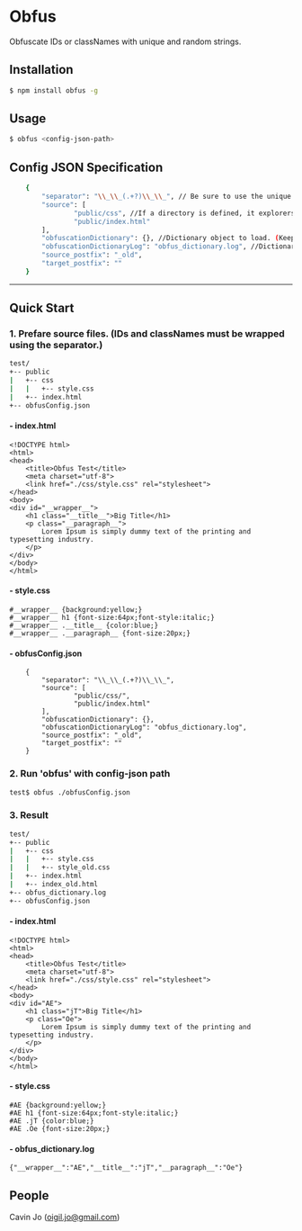 # Obfus

  Obfuscate IDs or classNames with unique and random strings.

## Installation

```bash
$ npm install obfus -g
```

## Usage
```bash
$ obfus <config-json-path>
```

## Config JSON Specification
```bash
    {
        "separator": "\\_\\_(.+?)\\_\\_", // Be sure to use the unique separator to avoid unnecessary work.
        "source": [
                "public/css", //If a directory is defined, it explorers all the sub-directories and files.
                "public/index.html"
        ],
        "obfuscationDictionary": {}, //Dictionary object to load. (Keep it blank)
        "obfuscationDictionaryLog": "obfus_dictionary.log", //Dictionary log's filename. (Keep it blank if you don't need it.)
        "source_postfix": "_old",
        "target_postfix": ""
    }
```
----
## Quick Start
### 1. Prefare source files. (IDs and classNames must be wrapped using the separator.)
```bash
test/
+-- public
|   +-- css
|   |   +-- style.css
|   +-- index.html
+-- obfusConfig.json
```

#### - index.html
```
<!DOCTYPE html>
<html>
<head>
	<title>Obfus Test</title>
	<meta charset="utf-8">
	<link href="./css/style.css" rel="stylesheet">
</head>
<body>
<div id="__wrapper__">
	<h1 class="__title__">Big Title</h1>
	<p class="__paragraph__">
		Lorem Ipsum is simply dummy text of the printing and typesetting industry.
	</p>
</div>
</body>
</html>
```
#### - style.css
```
#__wrapper__ {background:yellow;}
#__wrapper__ h1 {font-size:64px;font-style:italic;}
#__wrapper__ .__title__ {color:blue;}
#__wrapper__ .__paragraph__ {font-size:20px;}
```
#### - obfusConfig.json
```
    {
        "separator": "\\_\\_(.+?)\\_\\_",
        "source": [
                "public/css/",
                "public/index.html"
        ],
        "obfuscationDictionary": {},
        "obfuscationDictionaryLog": "obfus_dictionary.log",
        "source_postfix": "_old",
        "target_postfix": ""
    }
```
### 2. Run 'obfus' with config-json path 

```bash
test$ obfus ./obfusConfig.json
```
### 3. Result
```bash
test/
+-- public
|   +-- css
|   |   +-- style.css
|   |   +-- style_old.css
|   +-- index.html
|   +-- index_old.html
+-- obfus_dictionary.log
+-- obfusConfig.json
```

#### - index.html
```
<!DOCTYPE html>
<html>
<head>
	<title>Obfus Test</title>
	<meta charset="utf-8">
	<link href="./css/style.css" rel="stylesheet">
</head>
<body>
<div id="AE">
	<h1 class="jT">Big Title</h1>
	<p class="Oe">
		Lorem Ipsum is simply dummy text of the printing and typesetting industry.
	</p>
</div>
</body>
</html>
```
#### - style.css
```
#AE {background:yellow;}
#AE h1 {font-size:64px;font-style:italic;}
#AE .jT {color:blue;}
#AE .Oe {font-size:20px;}
```
#### - obfus_dictionary.log
```
{"__wrapper__":"AE","__title__":"jT","__paragraph__":"Oe"} 
```

## People

Cavin Jo ([oigil.jo@gmail.com](https://github.com/oigil))
